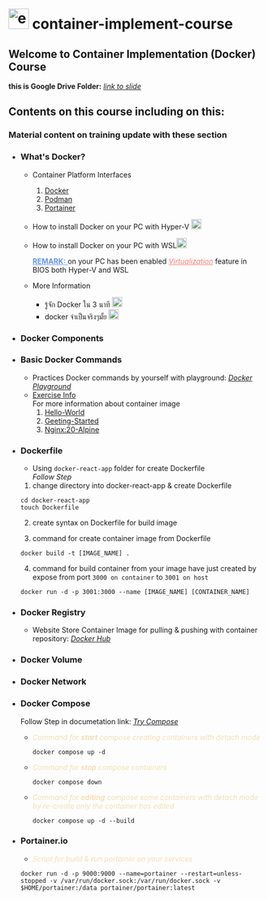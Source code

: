 <h1><img width="40" height="40" src="https://img.icons8.com/external-those-icons-flat-those-icons/24/external-Docker-Logo-social-media-those-icons-flat-those-icons.png" alt="external-Docker-Logo-social-media-those-icons-flat-those-icons"/> <b>container-implement-course</b></h1>

## Welcome to Container Implementation (Docker) Course

**this is Google Drive Folder:** *[link to slide](https://www.google.com)*

## Contents on this course including on this:
### Material content on training update with these section
- ### **What's Docker?**
  - Container Platform Interfaces
    1. [Docker](https://www.docker.com/)
    2. [Podman](https://podman.io/)
    3. [Portainer](https://www.portainer.io/)
  - How to install Docker on your PC with Hyper-V [<img width="20" height="20" src="https://img.icons8.com/matisse/100/youtube.png" alt="youtube"/>](https://www.youtube.com/watch?v=EdnDKJc8qBw) 
  - How to install Docker on your PC with WSL[<img width="20" height="20" src="https://img.icons8.com/matisse/100/youtube.png" alt="youtube"/>](https://www.youtube.com/watch?v=1G4xuqoLepI&t=271s)
  
    <label style="color: cornflowerblue"><u>**REMARK:** </u></label> on your PC has been enabled *<u style="color: salmon">Virtualization</u>* feature in BIOS both Hyper-V and WSL
  - More Information
    - รู้จัก Docker ใน 3 นาที [<img width="20" height="20" src="https://img.icons8.com/matisse/100/youtube.png" alt="youtube"/>](https://www.youtube.com/watch?v=nDIWwvy07uQ&t=14s)
    - docker จำเป็นจริงๆมั้ย [<img width="20" height="20" src="https://img.icons8.com/matisse/100/youtube.png" alt="youtube"/>](https://www.youtube.com/watch?v=rtqYzg6oJPw&t=380s)
- ### **Docker Components**
  
- ### **Basic Docker Commands**
  - Practices Docker commands by yourself with playground: *[Docker Playground](https://labs.play-with-docker.com)*
  - <u>Exercise Info</u><br/>For more information about container image<br/>
    1. [Hello-World](https://hub.docker.com/_/hello-world)
    2. [Geeting-Started](https://hub.docker.com/r/docker/getting-started)
    3. [Nginx:20-Alpine](https://hub.docker.com/_/nginx/tags?page=1&name=alpine)
  
- ### **Dockerfile**
  - Using `docker-react-app` folder for create Dockerfile<br/>
  *Follow Step*<br/>
  1. change directory into docker-react-app & create Dockerfile
    ```
    cd docker-react-app
    touch Dockerfile
    ```
  2. create syntax on Dockerfile for build image

  3. command for create container image from Dockerfile
    ```
    docker build -t [IMAGE_NAME] .
    ```
  4. command for build container from your image have just created by expose from port `3000 on container` to `3001 on host`
    ```
    docker run -d -p 3001:3000 --name [IMAGE_NAME] [CONTAINER_NAME]
    ```
- ### **Docker Registry**
  - Website Store Container Image for pulling & pushing with container repository: *[Docker Hub](https://hub.docker.com/)*
  
- ### **Docker Volume**
  
- ### **Docker Network**
  
- ### **Docker Compose**
  Follow Step in documetation link: *[Try Compose](https://docs.docker.com/compose/gettingstarted/)*
  - *<p style="color: wheat">Command for **start** compose creating containers with detach mode</p>*
    ```
    docker compose up -d
    ```
  - *<p style="color: wheat">Command for **stop** compose containers</p>*
    ```
    docker compose down
    ```
  - *<p style="color: wheat">Command for **editing** compose some containers with detach mode by re-create only the container has edited</p>*
    ```
    docker compose up -d --build
    ```
- ### **Portainer.io**

  - *<p style="color: wheat">Script for build & run portainer on your services</p>*
  ```
  docker run -d -p 9000:9000 --name=portainer --restart=unless-stopped -v /var/run/docker.sock:/var/run/docker.sock -v $HOME/portainer:/data portainer/portainer:latest
  ```
